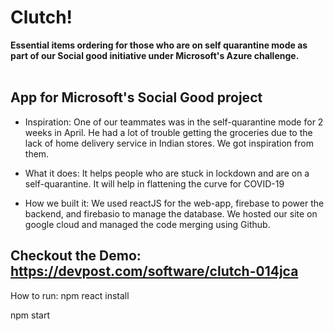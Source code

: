 # Clutch! <br>
__Essential items ordering for those who are on self quarantine mode as part of our Social good initiative under Microsoft's Azure challenge.__
<br>
<br>
## App for Microsoft's Social Good project

- Inspiration: One of our teammates was in the self-quarantine mode for 2 weeks in April. He had a lot of trouble getting the groceries due to the lack of home delivery service in Indian stores. We got inspiration from them.

- What it does: It helps people who are stuck in lockdown and are on a self-quarantine. It will help in flattening the curve for COVID-19

- How we built it: We used reactJS for the web-app, firebase to power the backend, and firebasio to manage the database. We hosted our site on google cloud and managed the code merging using Github.

## Checkout the Demo: https://devpost.com/software/clutch-014jca

How to run:
npm react install

npm start
